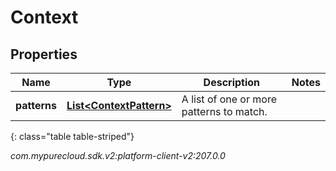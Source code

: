 # Context


## Properties

| Name | Type | Description | Notes |
| ------------ | ------------- | ------------- | ------------- |
| **patterns** | [**List&lt;ContextPattern&gt;**](ContextPattern) | A list of one or more patterns to match. |  |
{: class="table table-striped"}




_com.mypurecloud.sdk.v2:platform-client-v2:207.0.0_
